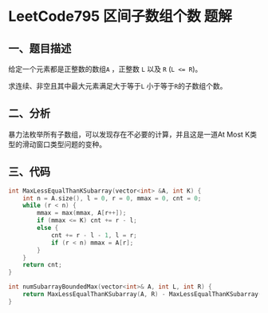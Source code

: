 # LeetCode795 区间子数组个数 题解

## 一、题目描述

给定一个元素都是正整数的数组`A` ，正整数 `L` 以及 `R` (`L <= R`)。

求连续、非空且其中最大元素满足大于等于`L` 小于等于`R`的子数组个数。



## 二、分析

暴力法枚举所有子数组，可以发现存在不必要的计算，并且这是一道At Most K类型的滑动窗口类型问题的变种。



## 三、代码

```c++
int MaxLessEqualThanKSubarray(vector<int> &A, int K) {
    int n = A.size(), l = 0, r = 0, mmax = 0, cnt = 0;
    while (r < n) {
        mmax = max(mmax, A[r++]);
        if (mmax <= K) cnt += r - l;
        else {
            cnt += r - l - 1, l = r;
            if (r < n) mmax = A[r];
        }
    }
    return cnt;
}

int numSubarrayBoundedMax(vector<int>& A, int L, int R) {
    return MaxLessEqualThanKSubarray(A, R) - MaxLessEqualThanKSubarray(A, L - 1);
}
```

